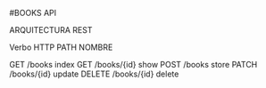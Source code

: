 #BOOKS API

ARQUITECTURA REST 

Verbo HTTP      PATH                    NOMBRE

GET             /books                  index
GET             /books/{id}             show
POST            /books                  store
PATCH           /books/{id}             update
DELETE          /books/{id}             delete
